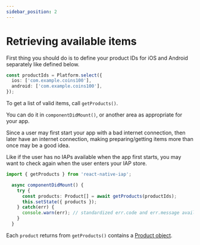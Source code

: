 ```yaml
---
sidebar_position: 2
---
```


# Retrieving available items

First thing you should do is to define your product IDs for iOS and Android separately like defined below.

```ts
const productIds = Platform.select({
  ios: ['com.example.coins100'],
  android: ['com.example.coins100'],
});
```

To get a list of valid items, call `getProducts()`.

You can do it in `componentDidMount()`, or another area as appropriate for your app.

Since a user may first start your app with a bad internet connection, then later have an internet connection, making preparing/getting items more than once may be a good idea.

Like if the user has no IAPs available when the app first starts, you may want to check again when the user enters your IAP store.

```ts
import { getProducts } from 'react-native-iap';

  async componentDidMount() {
    try {
      const products: Product[] = await getProducts(productIds);
      this.setState({ products });
    } catch(err) {
      console.warn(err); // standardized err.code and err.message available
    }
  }
```

Each `product` returns from `getProducts()` contains a [Product object](../api_reference/product).
